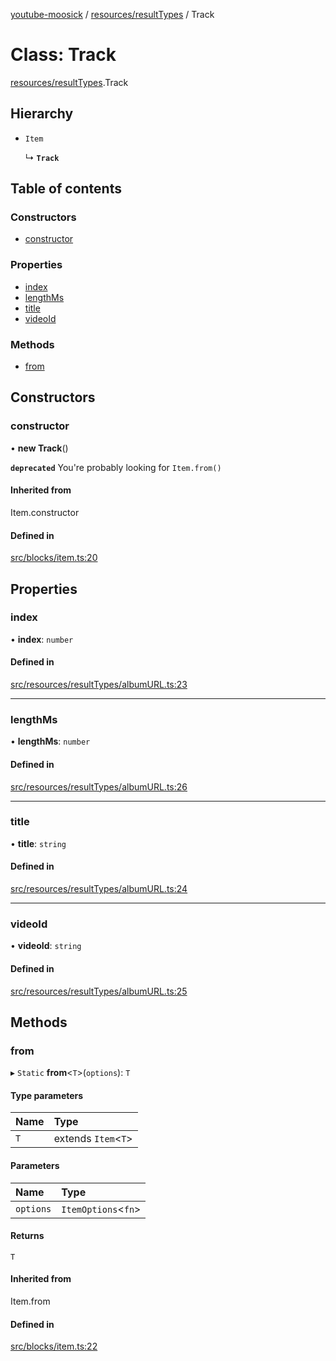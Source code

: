 [youtube-moosick](../README.md) / [resources/resultTypes](../modules/resources_resultTypes.md) / Track

# Class: Track

[resources/resultTypes](../modules/resources_resultTypes.md).Track

## Hierarchy

- `Item`

  ↳ **`Track`**

## Table of contents

### Constructors

- [constructor](resources_resultTypes.Track.md#constructor)

### Properties

- [index](resources_resultTypes.Track.md#index)
- [lengthMs](resources_resultTypes.Track.md#lengthms)
- [title](resources_resultTypes.Track.md#title)
- [videoId](resources_resultTypes.Track.md#videoid)

### Methods

- [from](resources_resultTypes.Track.md#from)

## Constructors

### constructor

• **new Track**()

**`deprecated`** You're probably looking for `Item.from()`

#### Inherited from

Item.constructor

#### Defined in

[src/blocks/item.ts:20](https://github.com/EvasiveXkiller/youtube-moosick/blob/b45b69f/src/blocks/item.ts#L20)

## Properties

### index

• **index**: `number`

#### Defined in

[src/resources/resultTypes/albumURL.ts:23](https://github.com/EvasiveXkiller/youtube-moosick/blob/b45b69f/src/resources/resultTypes/albumURL.ts#L23)

___

### lengthMs

• **lengthMs**: `number`

#### Defined in

[src/resources/resultTypes/albumURL.ts:26](https://github.com/EvasiveXkiller/youtube-moosick/blob/b45b69f/src/resources/resultTypes/albumURL.ts#L26)

___

### title

• **title**: `string`

#### Defined in

[src/resources/resultTypes/albumURL.ts:24](https://github.com/EvasiveXkiller/youtube-moosick/blob/b45b69f/src/resources/resultTypes/albumURL.ts#L24)

___

### videoId

• **videoId**: `string`

#### Defined in

[src/resources/resultTypes/albumURL.ts:25](https://github.com/EvasiveXkiller/youtube-moosick/blob/b45b69f/src/resources/resultTypes/albumURL.ts#L25)

## Methods

### from

▸ `Static` **from**<`T`\>(`options`): `T`

#### Type parameters

| Name | Type |
| :------ | :------ |
| `T` | extends `Item`<`T`\> |

#### Parameters

| Name | Type |
| :------ | :------ |
| `options` | `ItemOptions`<`fn`\> |

#### Returns

`T`

#### Inherited from

Item.from

#### Defined in

[src/blocks/item.ts:22](https://github.com/EvasiveXkiller/youtube-moosick/blob/b45b69f/src/blocks/item.ts#L22)
